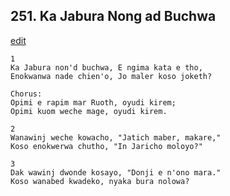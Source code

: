 
## 251.  Ka Jabura Nong ad Buchwa
[edit](https://docs.google.com/document/d/1XVjsWZIkjRZNaycPnfNYg_EJ%2DhsWKsks/edit?mode=html)



    1
    Ka Jabura non'd buchwa, E ngima kata e tho,
    Enokwanwa nade chien'o, Jo maler koso joketh?

    Chorus:
    Opimi e rapim mar Ruoth, oyudi kirem;
    Opimi kuom weche mage, oyudi kirem.

    2
    Wanawinj weche kowacho, "Jatich maber, makare,"
    Koso enokwerwa chutho, "In Jaricho moloyo?"

    3
    Dak wawinj dwonde kosayo, "Donji e n'ono mara."
    Koso wanabed kwadeko, nyaka bura nolowa?


